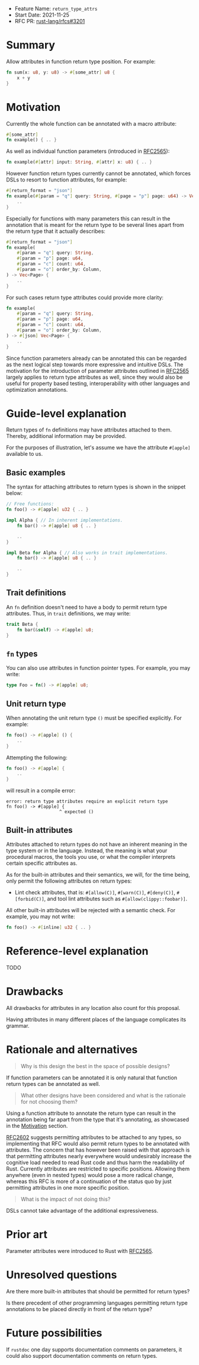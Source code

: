 - Feature Name: `return_type_attrs`
- Start Date: 2021-11-25
- RFC PR: [rust-lang/rfcs#3201](https://github.com/rust-lang/rfcs/pull/3201)

# Summary
[summary]: #summary

Allow attributes in function return type position. For example:

```rust
fn sum(x: u8, y: u8) -> #[some_attr] u8 {
    x + y
}
```

# Motivation
[motivation]: #motivation

Currently the whole function can be annotated with a macro attribute:

```rust
#[some_attr]
fn example() { .. }
```

As well as individual function parameters (introduced in [RFC2565]):

[RFC2565]: 2565-formal-function-parameter-attributes.md

```rust
fn example(#[attr] input: String, #[attr] x: u8) { .. }
```

However function return types currently cannot be annotated, which forces DSLs
to resort to function attributes, for example:

```rust
#[return_format = "json"]
fn example(#[param = "q"] query: String, #[page = "p"] page: u64) -> Vec<Page> {
    ..
}
```

Especially for functions with many parameters this can result in the annotation
that is meant for the return type to be several lines apart from the return
type that it actually describes:

```rs
#[return_format = "json"]
fn example(
    #[param = "q"] query: String,
    #[param = "p"] page: u64,
    #[param = "c"] count: u64,
    #[param = "o"] order_by: Column,
) -> Vec<Page> {
    ..
}
```

For such cases return type attributes could provide more clarity:

```rs
fn example(
    #[param = "q"] query: String,
    #[param = "p"] page: u64,
    #[param = "c"] count: u64,
    #[param = "o"] order_by: Column,
) -> #[json] Vec<Page> {
    ..
}
```

Since function parameters already can be annotated this can be regarded as the
next logical step towards more expressive and intuitive DSLs.  The motivation
for the introduction of parameter attributes outlined in [RFC2565] largely
applies to return type attributes as well, since they would also be useful for
property based testing, interoperability with other languages and optimization
annotations.

# Guide-level explanation
[guide-level-explanation]: #guide-level-explanation

Return types of `fn` definitions may have attributes attached to them. Thereby,
additional information may be provided.

For the purposes of illustration, let's assume we have the attribute
`#[apple]` available to us.

## Basic examples

The syntax for attaching attributes to return types is shown in the snippet below:

```rust
// Free functions:
fn foo() -> #[apple] u32 { .. }

impl Alpha { // In inherent implementations.
    fn bar() -> #[apple] u8 { .. }

    ..
}

impl Beta for Alpha { // Also works in trait implementations.
    fn bar() -> #[apple] u8 { .. }

    ..
}
```

## Trait definitions

An `fn` definition doesn't need to have a body to permit return type attributes.
Thus, in `trait` definitions, we may write:

```rust
trait Beta {
    fn bar(&self) -> #[apple] u8;
}
```

## `fn` types

You can also use attributes in function pointer types.
For example, you may write:

```rust
type Foo = fn() -> #[apple] u8;
```

## Unit return type

When annotating the unit return type `()` must be specified explicitly. For
example:

```rust
fn foo() -> #[apple] () {
    ..
}
```

Attempting the following:

```rust
fn foo() -> #[apple] {
    ..
}
```

will result in a compile error:

```
error: return type attributes require an explicit return type
fn foo() -> #[apple] {
                    ^ expected ()
```

## Built-in attributes

Attributes attached to return types do not have an inherent meaning in
the type system or in the language. Instead, the meaning is what your
procedural macros, the tools you use, or what the compiler interprets certain
specific attributes as.

As for the built-in attributes and their semantics, we will, for the time being,
only permit the following attributes on return types:

- Lint check attributes, that is:
  `#[allow(C)]`, `#[warn(C)]`, `#[deny(C)]`, `#[forbid(C)]`,
  and tool lint attributes such as `#[allow(clippy::foobar)]`.

All other built-in attributes will be rejected with a semantic check.
For example, you may not write:

```rust
fn foo() -> #[inline] u32 { .. }
```


# Reference-level explanation
[reference-level-explanation]: #reference-level-explanation

TODO

<!--
This is the technical portion of the RFC. Explain the design in sufficient detail that:

- Its interaction with other features is clear.
- It is reasonably clear how the feature would be implemented.
- Corner cases are dissected by example.

The section should return to the examples given in the previous section, and
explain more fully how the detailed proposal makes those examples work.
-->

# Drawbacks
[drawbacks]: #drawbacks

All drawbacks for attributes in any location also count for this proposal.

Having attributes in many different places of the language complicates its
grammar.

# Rationale and alternatives
[rationale-and-alternatives]: #rationale-and-alternatives

> Why is this design the best in the space of possible designs?

If function parameters can be annotated it is only natural that function return
types can be annotated as well.

> What other designs have been considered and what is the rationale for not choosing them?

Using a function attribute to annotate the return type can result in the
annotation being far apart from the type that it's annotating, as showcased in
the [Motivation](#motivation) section.

[RFC2602](https://github.com/rust-lang/rfcs/pull/2602) suggests permitting
attributes to be attached to any types, so implementing that RFC would also
permit return types to be annotated with attributes. The concern that has
however been raised with that approach is that permitting attributes nearly
everywhere would undesirably increase the cognitive load needed to read Rust
code and thus harm the readability of Rust.  Currently attributes are
restricted to specific positions. Allowing them anywhere (even in nested types)
would pose a more radical change, whereas this RFC is more of a continuation of
the status quo by just permitting attributes in one more specific position.

> What is the impact of not doing this?

DSLs cannot take advantage of the additional expressiveness.

# Prior art
[prior-art]: #prior-art

Parameter attributes were introduced to Rust with [RFC2565].

# Unresolved questions
[unresolved-questions]: #unresolved-questions

Are there more built-in attributes that should be permitted for return types?

Is there precedent of other programming languages permitting return type
annotations to be placed directly in front of the return type?

# Future possibilities
[future-possibilities]: #future-possibilities

If `rustdoc` one day supports documentation comments on parameters, it could
also support documentation comments on return types.
